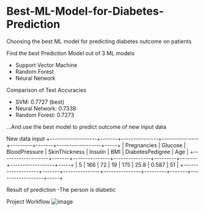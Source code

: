 # Best-ML-Model-for-Diabetes-Prediction
Choosing the best ML model for predicting diabetes outcome on patients

Find the best Prediction Model out of 3 ML models
- Support Vector Machine
- Random Forest
- Neural Network

Comparison of Test Accuracies
- SVM: 0.7727 (best)
- Neural Network: 0.7338
- Random Forest: 0.7273
  
...And use the best model to predict outcome of new input data 

New data input
+-------------------+-------+---------------+---------------+---------+-------+------------------+-----+
| Pregnancies       | Glucose | BloodPressure | SkinThickness | Insulin | BMI   | DiabetesPedigree | Age |
+-------------------+-------+---------------+---------------+---------+-------+------------------+-----+
| 5                 | 166   | 72            | 19            | 175     | 25.8  | 0.587            | 51  |
+-------------------+-------+---------------+---------------+---------+-------+------------------+-----+

Result of prediction
-The person is diabetic

Project Workflow
![image](https://github.com/ZaimAzmi/Best-ML-Model-for-Diabetes-Prediction/assets/76802526/d719f392-3de0-465f-b437-4365420a9402)

